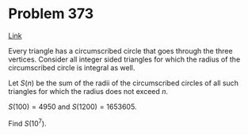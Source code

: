 # Problem 373

[Link](https://projecteuler.net/problem=373)

Every triangle has a circumscribed circle that goes through the three vertices. Consider all integer sided triangles for which the radius of the circumscribed circle is integral as well. 

Let $S(n)$ be the sum of the radii of the circumscribed circles of all such triangles for which the radius does not exceed $n$. 

$S(100)=4950$ and $S(1200)=1653605$. 

Find $S(10^7)$.
